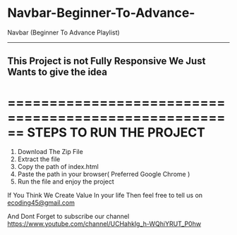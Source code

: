 # Navbar-Beginner-To-Advance-
Navbar (Beginner To Advance  Playlist)


 

-----------------------------------------------------------------------
This Project is not Fully Responsive We Just Wants to give the idea
------------------------------------------------------------------------




======================================================
STEPS TO RUN THE PROJECT
======================================================




1. Download The Zip File
2. Extract the file
3. Copy the path of index.html
4. Paste the path in your browser( Preferred Google Chrome )
5. Run the file and enjoy the project


If You Think We Create Value In your life Then feel free to tell us on ecoding45@gmail.com

And Dont Forget to subscribe our channel https://www.youtube.com/channel/UCHahklg_h-WQhiYRUT_P0hw
